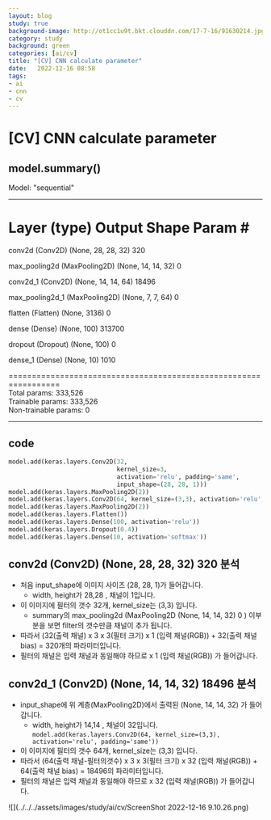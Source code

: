 ```yaml
---
layout: blog
study: true
background-image: http://ot1cc1u9t.bkt.clouddn.com/17-7-16/91630214.jpg
category: study
background: green
categories: [ai/cv]
title: "[CV] CNN calculate parameter"
date:   2022-12-16 08:58
tags:
- ai
- cnn
- cv
---
```


# [CV] CNN calculate parameter

## model.summary()

Model: "sequential"
_________________________________________________________________  
 Layer (type)                Output Shape              Param #  
=================================================================  
 conv2d (Conv2D)             (None, 28, 28, 32)        320  
                                                                 
 max_pooling2d (MaxPooling2D)  (None, 14, 14, 32)       0  
                                                                 
 conv2d_1 (Conv2D)           (None, 14, 14, 64)        18496  
                                                                 
 max_pooling2d_1 (MaxPooling2D)  (None, 7, 7, 64)         0
                                                                 
 flatten (Flatten)           (None, 3136)              0
                                                                 
 dense (Dense)               (None, 100)               313700  
                                                                
 dropout (Dropout)           (None, 100)               0  
                                                                 
 dense_1 (Dense)             (None, 10)                1010  
    
=================================================================  
Total params: 333,526  
Trainable params: 333,526  
Non-trainable params: 0  
_________________________________________________________________

## code

```python
model.add(keras.layers.Conv2D(32,
                              kernel_size=3,
                              activation='relu', padding='same',
                              input_shape=(28, 28, 1)))
model.add(keras.layers.MaxPooling2D(2))
model.add(keras.layers.Conv2D(64, kernel_size=(3,3), activation='relu', padding='same'))
model.add(keras.layers.MaxPooling2D(2))
model.add(keras.layers.Flatten())
model.add(keras.layers.Dense(100, activation='relu'))
model.add(keras.layers.Dropout(0.4))
model.add(keras.layers.Dense(10, activation='softmax'))
```

## conv2d (Conv2D)  (None, 28, 28, 32)  320  분석
- 처음 input_shape에 이미지 사이즈 (28, 28, 1)가 들어갑니다.
    - width, height가 28,28 , 채널이 1입니다.
- 이 이미지에 필터의 갯수 32개, kernel_size는 (3,3) 입니다.
    - summary의 max_pooling2d (MaxPooling2D  (None, 14, 14, 32)       0 )  이부분을 보면 filter의 갯수만큼 채널이 추가 됩니다.  
- 따라서  (32(출력 채널) x 3 x 3(필터 크기) x 1 (입력 채널(RGB))  + 32(출력 채널 bias)  = 320개의 파라미터입니다.
- 필터의 채널은 입력 채널과 동일해야 하므로 x 1 (입력 채널(RGB)) 가 들어갑니다.

## conv2d_1 (Conv2D)  (None, 14, 14, 32)  18496  분석
- input_shape에 위 계층(MaxPooling2D)에서 출력된  (None, 14, 14, 32) 가 들어갑니다.
    - width, height가 14,14 , 채널이 32입니다.
``model.add(keras.layers.Conv2D(64, kernel_size=(3,3), activation='relu', padding='same'))``
- 이 이미지에 필터의 갯수 64개, kernel_size는 (3,3) 입니다.
- 따라서  (64(출력 채널-필터의갯수) x 3 x 3(필터 크기) x 32 (입력 채널(RGB))  + 64(출력 채널 bias)  = 18496의 파라미터입니다.
- 필터의 채널은 입력 채널과 동일해야 하므로 x 32 (입력 채널(RGB)) 가 들어갑니다.


![](../../../assets/images/study/ai/cv/ScreenShot 2022-12-16 9.10.26.png)